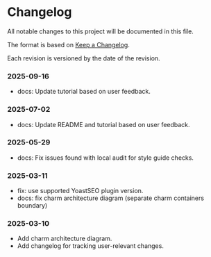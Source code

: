 # Changelog

All notable changes to this project will be documented in this file.

The format is based on [Keep a Changelog](https://keepachangelog.com/en/1.1.0/).

Each revision is versioned by the date of the revision.

### 2025-09-16

- docs: Update tutorial based on user feedback.

### 2025-07-02

- docs: Update README and tutorial based on user feedback.

### 2025-05-29

- docs: Fix issues found with local audit for style guide checks.

### 2025-03-11

- fix: use supported YoastSEO plugin version.
- docs: fix charm architecture diagram (separate charm containers boundary)

### 2025-03-10

- Add charm architecture diagram.
- Add changelog for tracking user-relevant changes.
